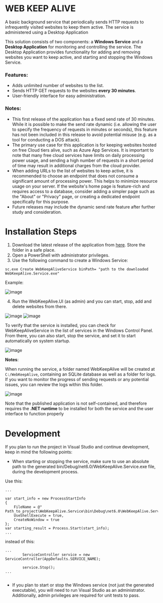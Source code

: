 # WEB KEEP ALIVE
A basic background service that periodically sends HTTP requests to infrequently visited websites to keep them active. The service is administered using a Desktop Application



This solution consists of two components: a **Windows Service** and a **Desktop Application** for monitoring and controlling the service. The Desktop Application provides functionality for adding and removing websites you want to keep active, and starting and stopping the Windows Service.

### Features:

- Adds unlimited number of websites to the list.
- Sends HTTP GET requests to the websites **every 30 minutes**.
- User-friendly interface for easy administration.

### Notes:

- This first release of the application has a fixed send rate of 30 minutes.
While it is possible to make the send rate dynamic (i.e. allowing the user to specify the frequency of requests in minutes or seconds), this feature has not been included in this release to avoid potential misuse (e.g. as a tool for conducting a DOS attack).
- The primary use case for this application is for keeping websites hosted on free Cloud tiers alive, such as Azure App Services.
It is important to note that many free cloud services have limits on daily processing power usage, and sending a high number of requests in a short period of time may result in additional charges from the cloud provider.
- When adding URLs to the list of websites to keep active, it is recommended to choose an endpoint that does not consume a significant amount of processing power. This helps to minimize resource usage on your server. If the website's home page is feature-rich and requires access to a database, consider adding a simpler page such as the "About" or "Privacy" page, or creating a dedicated endpoint specifically for this purpose.
- Future releases may include the dynamic send rate feature after further study and consideration.




# Installation Steps

1. Download the latest release of the application from <a href="https://github.com/ayoubdkhissi/WebKeepAlive/releases/download/First_Release/WebKeepAlive.rar">here</a>. Store the folder in a safe place.
2. Open a PowerShell with administrator privileges.
3. Use the following command to create a Windows Service:

``
sc.exe Create WebKeepAliveService binPath= "path to the downloaded WebKeepAlive.Service.exe"
``

Example:
 
![image](https://user-images.githubusercontent.com/73041562/218685570-52b70606-4745-43e5-be8d-b66fc4be58cd.png)

4.  Run the WebKeepAlive.UI (as admin) and you can start, stop, add and delete websites from there.

![image](https://user-images.githubusercontent.com/73041562/218685728-15291d58-16a5-434b-af92-73e343b124e3.png)
![image](https://user-images.githubusercontent.com/73041562/218685886-47ffa9a4-2f89-4994-b33a-d3bb09bdaf20.png)



To verify that the service is installed, you can check for WebKeepAliveService in the list of services in the Windows Control Panel. From there, you can also start, stop the service, and set it to start automatically on system startup.

![image](https://user-images.githubusercontent.com/73041562/218686103-c0909d80-dbfc-4c60-b8ef-e32a02cc13fa.png)




**Notes**:

When running the service, a folder named WebKeepAlive will be created at `C:/WebKeepAlive`, containing an SQLite database as well as a folder for logs. If you want to monitor the progress of sending requests or any potential issues, you can review the logs within this folder.

![image](https://user-images.githubusercontent.com/73041562/218686263-1ecdac9d-1e92-4eef-a620-c2d2eeac60e6.png)



Note that the published application is not self-contained, and therefore requires the **.NET runtime** to be installed for both the service and the user interface to function properly


# Development 
If you plan to run the project in Visual Studio and continue development, keep in mind the following points:
- When starting or stopping the service, make sure to use an absolute path to the generated bin/Debug/net6.0/WebKeepAlive.Service.exe file, during the development process.

Use this: 

```
...

var start_info = new ProcessStartInfo
{
    FileName = @" Path_to_project\WebKeepAlive.Service\bin\Debug\net6.0\WebKeepAlive.Service.exe",
    UseShellExecute = true,
    CreateNoWindow = true
};
var starting_result = Process.Start(start_info);
...

```

instead of this: 
```
...
        ServiceController service = new ServiceController(AppDefaults.SERVICE_NAME);
        
        service.Stop();
...
        
```

- If you plan to start or stop the Windows service (not just the generated executable), you will need to run Visual Studio as an administrator. Additionally, admin privileges are required for unit tests to pass.


